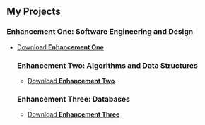 ## My Projects

### Enhancement One: Software Engineering and Design

<ul class="downloads">
<li><a href="https://1drv.ms/u/c/d03a055768b87148/ETTH5GbdUQlCo6aoWzUJx34BPRYS1yObPj1552wOS2Gw5g?e=YEb2DB"">Download <strong>Enhancement One</strong></a></li>


### Enhancement Two: Algorithms and Data Structures
<ul class="downloads">
<li><a href="https://1drv.ms/u/c/d03a055768b87148/EVSAbnoAt0dEkBPnb8SVwskB0CylYZnt-0G_UgGkWB1VTA?e=2vz6Jo">Download <strong>Enhancement Two</strong></a></li>
</ul>

### Enhancement Three: Databases
<ul class="downloads">
<li><a href="https://1drv.ms/u/c/d03a055768b87148/Eb-DarUShrBPqu7K1X8YipcBuQJB1kt8zdIt6OMIZCtXzA?e=v6mo60">Download <strong>Enhancement Three</strong></a></li>
</ul>





